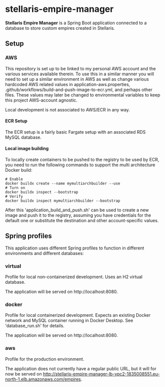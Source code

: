 # stellaris-empire-manager

**Stellaris Empire Manager** is a Spring Boot application connected to a database to store custom empires created in
Stellaris.

## Setup

### AWS

This repository is set up to be linked to my personal AWS account and the various services available therein. To use
this
in a similar manner you will need to set up a similar environment in AWS as well as change various hardcoded AWS related
values in application-aws.properties, .github/workflows/build-and-push-image-to-ecr.yml, and perhaps other files. These
values may later be
changed to environmental variables to keep this project AWS-account agnostic.

Local development is not associated to AWS/ECR in any way.

#### ECR Setup

The ECR setup is a fairly basic Fargate setup with an associated RDS MySQL database.

#### Local image building

To locally create containers to be pushed to the registry to be used by ECR, you need to run the following commands to
support the multi architecture Docker build:

    # Enable
    docker buildx create --name mymultiarchbuilder --use
    # Turn on
    docker buildx inspect --bootstrap
    # Verify
    docker buildx inspect mymultiarchbuilder --bootstrap

After this 'application_build_and_push.sh' can be used to create a new image and push it to the registry, assuming you
have credentials for the default one or substitute the destination and other account-specific values.

## Spring profiles

This application uses different Spring profiles to function in different environments and different databases:

### virtual

Profile for local non-containerized development. Uses an H2 virtual database.

The application will be served on http://localhost:8080.

### docker

Profile for local containerized development. Expects an existing Docker network and MySQL container running in Docker
Desktop. See 'database_run.sh' for details.

The application will be served on http://localhost:8080.

### aws

Profile for the production environment.

The application does not currently have a regular public URL, but it will for now be served
on http://stellaris-empire-manager-lb-vpc2-1835008551.eu-north-1.elb.amazonaws.com/empires.
